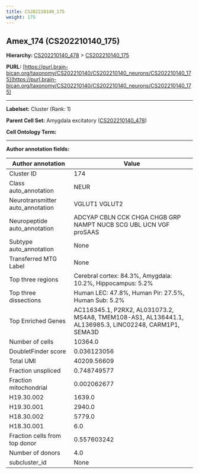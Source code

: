 ```yaml
---
title: CS202210140_175
weight: 175
---
```

## Amex_174 (CS202210140_175)
<b>Hierarchy: </b>
[CS202210140_478](../CS202210140_478) >
[CS202210140_175](../CS202210140_175)

**PURL:** [https://purl.brain-bican.org/taxonomy/CS202210140/CS202210140_neurons/CS202210140_175](https://purl.brain-bican.org/taxonomy/CS202210140/CS202210140_neurons/CS202210140_175)

---


**Labelset:** Cluster (Rank: 1)

**Parent Cell Set:** Amygdala excitatory ([CS202210140_478](../CS202210140_478))



**Cell Ontology Term:** 

[MARKER GENES.]: #


---

[TRANSFERRED ANNOTATIONS.]: #


[AUTHOR ANNOTATION FIELDS.]: #


**Author annotation fields:**

| Author annotation | Value |
|-------------------|-------|
|Cluster ID|174|
|Class auto_annotation|NEUR|
|Neurotransmitter auto_annotation|VGLUT1 VGLUT2|
|Neuropeptide auto_annotation|ADCYAP CBLN CCK CHGA CHGB GRP NAMPT NUCB SCG UBL UCN VGF proSAAS|
|Subtype auto_annotation|None|
|Transferred MTG Label|None|
|Top three regions|Cerebral cortex: 84.3%, Amygdala: 10.2%, Hippocampus: 5.2%|
|Top three dissections|Human LEC: 47.8%, Human Pir: 27.5%, Human Sub: 5.2%|
|Top Enriched Genes|AC116345.1, P2RX2, AL031073.2, MS4A8, TMEM108-AS1, AL136441.1, AL136985.3, LINC02248, CARM1P1, SEMA3D|
|Number of cells|10364.0|
|DoubletFinder score|0.036123056|
|Total UMI|40209.56609|
|Fraction unspliced|0.748749577|
|Fraction mitochondrial|0.002062677|
|H19.30.002|1639.0|
|H19.30.001|2940.0|
|H18.30.002|5779.0|
|H18.30.001|6.0|
|Fraction cells from top donor|0.557603242|
|Number of donors|4.0|
|subcluster_id|None|
